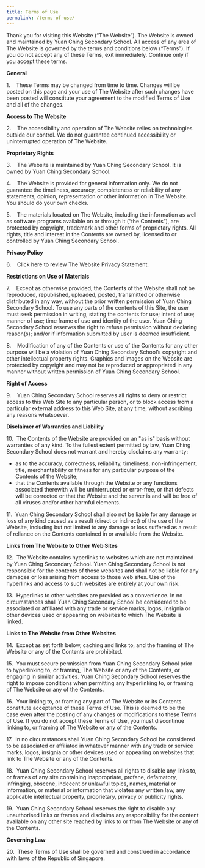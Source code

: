 ```yaml
---
title: Terms of Use
permalink: /terms-of-use/
---
```

Thank you for visiting this Website (“The Website”). The Website is owned and maintained by Yuan Ching Secondary School. All access of any area of The Website is governed by the terms and conditions below (“Terms”). If you do not accept any of these Terms, exit immediately. Continue only if you accept these terms.  

**General**

1.    These Terms may be changed from time to time. Changes will be posted on this page and your use of The Website after such changes have been posted will constitute your agreement to the modified Terms of Use and all of the changes. 

**Access to The Website**

2.    The accessibility and operation of The Website relies on technologies outside our control. We do not guarantee continued accessibility or uninterrupted operation of The Website.

**Proprietary Rights**

3.    The Website is maintained by Yuan Ching Secondary School. It is owned by Yuan Ching Secondary School. 

4.    The Website is provided for general information only. We do not guarantee the timeliness, accuracy, completeness or reliability of any statements, opinion, representation or other information in The Website. You should do your own checks.

5.    The materials located on The Website, including the information as well as software programs available on or through it (“the Contents”), are protected by copyright, trademark and other forms of proprietary rights. All rights, title and interest in the Contents are owned by, licensed to or controlled by Yuan Ching Secondary School. 

**Privacy Policy**

6.    Click here to review The Website Privacy Statement. 

**Restrictions on Use of Materials**

7.    Except as otherwise provided, the Contents of the Website shall not be reproduced, republished, uploaded, posted, transmitted or otherwise distributed in any way, without the prior written permission of Yuan Ching Secondary School. To use any parts of the contents of this Site, the user must seek permission in writing, stating the contents for use; intent of use; manner of use; time frame of use and identity of the user. Yuan Ching Secondary School reserves the right to refuse permission without declaring reason(s); and/or if information submitted by user is deemed insufficient. 

8.    Modification of any of the Contents or use of the Contents for any other purpose will be a violation of Yuan Ching Secondary School’s copyright and other intellectual property rights. Graphics and images on the Website are protected by copyright and may not be reproduced or appropriated in any manner without written permission of Yuan Ching Secondary School.

**Right of Access**

9.    Yuan Ching Secondary School reserves all rights to deny or restrict access to this Web Site to any particular person, or to block access from a particular external address to this Web Site, at any time, without ascribing any reasons whatsoever.

**Disclaimer of Warranties and Liability**

10.  The Contents of the Website are provided on an "as is" basis without warranties of any kind. To the fullest extent permitted by law, Yuan Ching Secondary School does not warrant and hereby disclaims any warranty:

* as to the accuracy, correctness, reliability, timeliness, non-infringement, title, merchantability or fitness for any particular purpose of the Contents of the Website;
* that the Contents available through the Website or any functions associated therewith will be uninterrupted or error-free, or that defects will be corrected or that the Website and the server is and will be free of all viruses and/or other harmful elements.

11.  Yuan Ching Secondary School shall also not be liable for any damage or loss of any kind caused as a result (direct or indirect) of the use of the Website, including but not limited to any damage or loss suffered as a result of reliance on the Contents contained in or available from the Website. 

**Links from The Website to Other Web Sites**

12.  The Website contains hyperlinks to websites which are not maintained by Yuan Ching Secondary School. Yuan Ching Secondary School is not responsible for the contents of those websites and shall not be liable for any damages or loss arising from access to those web sites. Use of the hyperlinks and access to such websites are entirely at your own risk. 

13.  Hyperlinks to other websites are provided as a convenience. In no circumstances shall Yuan Ching Secondary School be considered to be associated or affiliated with any trade or service marks, logos, insignia or other devices used or appearing on websites to which The Website is linked. 

**Links to The Website from Other Websites**

14.  Except as set forth below, caching and links to, and the framing of The Website or any of the Contents are prohibited. 

15.  You must secure permission from Yuan Ching Secondary School prior to hyperlinking to, or framing, The Website or any of the Contents, or engaging in similar activities. Yuan Ching Secondary School reserves the right to impose conditions when permitting any hyperlinking to, or framing of The Website or any of the Contents. 

16.  Your linking to, or framing any part of The Website or its Contents constitute acceptance of these Terms of Use. This is deemed to be the case even after the posting of any changes or modifications to these Terms of Use. If you do not accept these Terms of Use, you must discontinue linking to, or framing of The Website or any of the Contents. 

17.  In no circumstances shall Yuan Ching Secondary School be considered to be associated or affiliated in whatever manner with any trade or service marks, logos, insignia or other devices used or appearing on websites that link to The Website or any of the Contents. 

18.  Yuan Ching Secondary School reserves all rights to disable any links to, or frames of any site containing inappropriate, profane, defamatory, infringing, obscene, indecent or unlawful topics, names, material or information, or material or information that violates any written law, any applicable intellectual property, proprietary, privacy or publicity rights. 

19.  Yuan Ching Secondary School reserves the right to disable any unauthorised links or frames and disclaims any responsibility for the content available on any other site reached by links to or from The Website or any of the Contents. 

**Governing Law**

20.  These Terms of Use shall be governed and construed in accordance with laws of the Republic of Singapore.